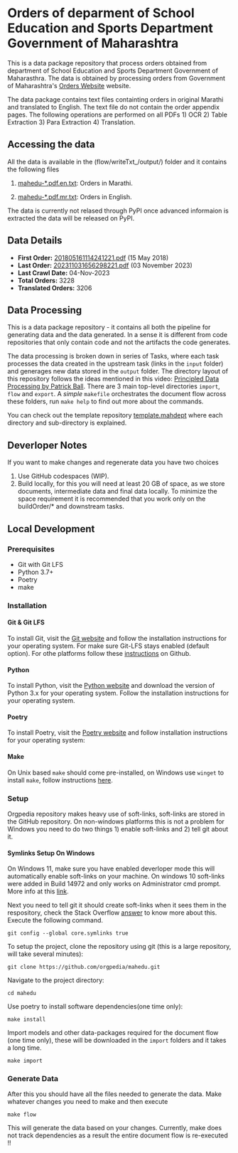 # Orders of deparment of School Education and Sports Department Government of Maharashtra

This is a data package repository that process orders obtained from department of School Education and Sports Department Government of Maharasthra. The data is obtained by processing orders from Government of Maharashtra's [Orders Website](https://gr.maharashtra.gov.in/1145/Government-Resolutions) website.

The data package contains text files containting orders in original Marathi and translated to English. The text file do not contain the order appendix pages. The following operations are performed on all PDFs 1) OCR 2) Table Extraction 3) Para Extraction 4) Translation.

## Accessing the data

All the data is available in the (flow/writeTxt_/output/) folder and it contains the following files

1. [mahedu-*.pdf.en.txt](flow/writeTxt_/output/): Orders in Marathi.

2. [mahedu-*.pdf.mr.txt](flow/writeTxt_/output/): Orders in English.


The data is currently not relased through PyPI once advanced informaion is extracted the data will be released on PyPI.


## Data Details
- **First Order:** [201805161114241221.pdf](https://gr.maharashtra.gov.in/Site/Upload/Government%20Resolutions/English/201805161114241221.pdf) (15 May 2018)
- **Last Order:** [202311031656298221.pdf](https://gr.maharashtra.gov.in/Site/Upload/Government%20Resolutions/English/202311031656298221.pdf) (03 November 2023)
- **Last Crawl Date:** 04-Nov-2023
- **Total Orders:** 3228
- **Translated Orders:** 3206

## Data Processing
This is a data package repository - it contains all both the pipeline for generating data and the data generated. In a sense it is different from code repositories that only contain code and not the artifacts the code generates.

The data processing is broken down in series of Tasks, where each task processes the data created in the upstream task (links in the `input` folder) and generages new data stored in the `output` folder. The directory layout of this repository follows the ideas mentioned in this video: [Principled Data Processing by Patrick Ball](https://www.youtube.com/watch?v=ZSunU9GQdcI). There are 3 main top-level directories `import`, `flow` and `export`. A *simple* `makefile`  orchestrates the document flow across these folders, run `make help` to find out more about the commands.

You can check out the template repository [template.mahdept](https://github.com/orgpedia/template.mahdept) where each directory and sub-directory is explained. 

## Deverloper Notes

If you want to make changes and regenerate data you have two choices

1. Use GitHub codespaces (WIP).
2. Build locally, for this you will need at least 20 GB of space, as we store documents, intermediate data and final data locally. To minimize the space requirement it is recommended that you work only on the buildOrder/* and downstream tasks.


## Local Development
### Prerequisites
- Git with Git LFS
- Python 3.7+
- Poetry
- make


### Installation

#### Git & Git LFS
To install Git, visit the [Git website](https://git-scm.com/) and follow the installation instructions for your operating system. For make sure Git-LFS stays enabled (default option). For othe platforms follow these [instructions](https://docs.github.com/en/repositories/working-with-files/managing-large-files/installing-git-large-file-storage) on Github.

#### Python
To install Python, visit the [Python website](https://www.python.org/downloads/) and download the  version of Python 3.x for your operating system. Follow the installation instructions for your operating system.

#### Poetry
To install Poetry, visit the [Poetry website](https://python-poetry.org/docs/#installation) and follow installation instructions for your operating system:

#### Make
On Unix based `make` should come pre-installed, on Windows use `winget` to install `make`, follow instructions [here](https://winget.run/pkg/GnuWin32/Make).



### Setup
Orgpedia repository makes heavy use of soft-links, soft-links are stored in the GitHub repository. On non-windows platforms this is not a problem for Windows you need to do two things 1) enable soft-links and 2) tell git about it.

#### Symlinks Setup On Windows
On Windows 11, make sure you have enabled deverloper mode this will automatically enable soft-links on your machine. On windows 10 soft-links were added in Build 14972 and only works on Administrator cmd prompt. More info at this [link](https://blogs.windows.com/windowsdeveloper/2016/12/02/symlinks-windows-10/).

Next you need to tell git it should create soft-links when it sees them in the respository, check the Stack Overflow [answer](https://stackoverflow.com/questions/5917249/git-symbolic-links-in-windows/59761201#59761201) to know more about this. Execute the following command.

```
git config --global core.symlinks true
```


To setup the project, clone the repository using git (this is a large repository, will take several minutes):

```
git clone https://github.com/orgpedia/mahedu.git
```

Navigate to the project directory:

```
cd mahedu
```
Use poetry to install software dependencies(one time only):
```
make install
```

Import models and other data-packages required for the document flow (one time only), these will be downloaded in the `import` folders and it takes a long time.
```
make import
```
### Generate Data

After this you should have all the files needed to generate the data. Make whatever changes you need to make and then execute

```
make flow
```
This will generate the data based on your changes. Currently, make does not track dependencies as a result the entire document flow is re-executed !!
